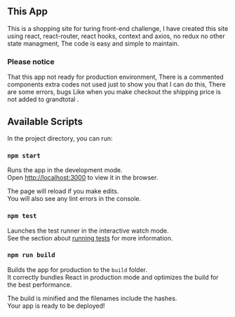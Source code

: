 ## This App

This is a shopping site for turing front-end challenge, I have created this site using react, react-router, react hooks, context and axios, no redux no other state managment, The code is easy and simple to maintain.

### Please notice

That this app not ready for production environment, There is a commented components extra codes not used just to show you that I can do this, There are some errors, bugs Like when you make checkout the shipping price is not added to grandtotal .

## Available Scripts

In the project directory, you can run:

### `npm start`

Runs the app in the development mode.<br>
Open [http://localhost:3000](http://localhost:3000) to view it in the browser.

The page will reload if you make edits.<br>
You will also see any lint errors in the console.

### `npm test`

Launches the test runner in the interactive watch mode.<br>
See the section about [running tests](https://facebook.github.io/create-react-app/docs/running-tests) for more information.

### `npm run build`

Builds the app for production to the `build` folder.<br>
It correctly bundles React in production mode and optimizes the build for the best performance.

The build is minified and the filenames include the hashes.<br>
Your app is ready to be deployed!

